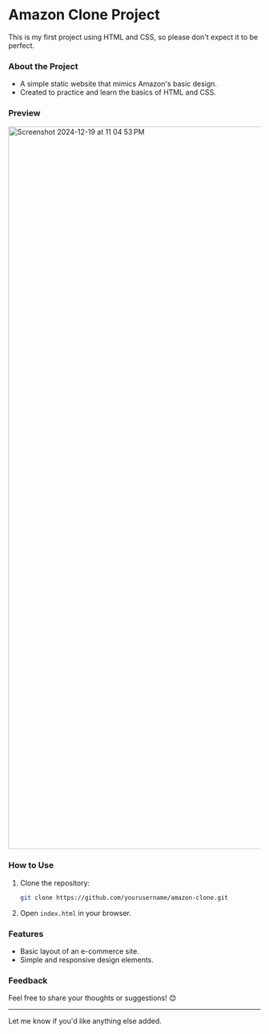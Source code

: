 # Amazon Clone Project

This is my first project using HTML and CSS, so please don't expect it to be perfect.  

### About the Project
- A simple static website that mimics Amazon's basic design.
- Created to practice and learn the basics of HTML and CSS.
### Preview
<img width="1440" alt="Screenshot 2024-12-19 at 11 04 53 PM" src="https://github.com/user-attachments/assets/10ba07df-90fb-4ba7-ba38-a3aa962bdc08" />

### How to Use
1. Clone the repository:  
   ```bash
   git clone https://github.com/yourusername/amazon-clone.git
   ```
2. Open `index.html` in your browser.

### Features
- Basic layout of an e-commerce site.
- Simple and responsive design elements.

### Feedback
Feel free to share your thoughts or suggestions! 😊  

---

Let me know if you'd like anything else added.
